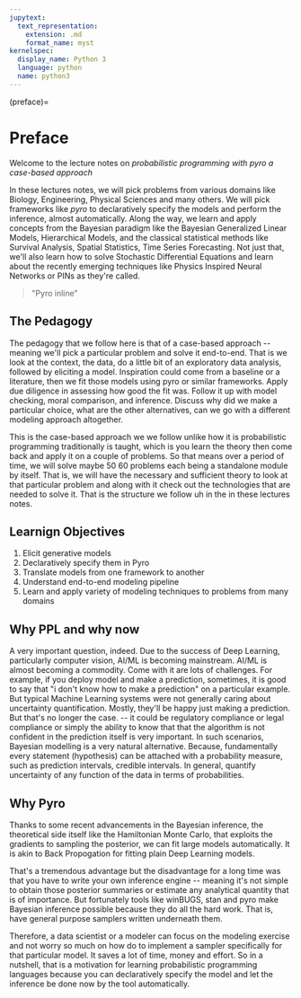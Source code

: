 ```yaml
---
jupytext:
  text_representation:
    extension: .md
    format_name: myst
kernelspec:
  display_name: Python 3
  language: python
  name: python3
---
```


(preface)=

# Preface

Welcome to the lecture notes on *probabilistic programming with pyro a case-based approach* 

In these lectures notes, we will pick problems from various domains like Biology, Engineering, Physical Sciences and many others.  We will pick frameworks like _pyro_ to declaratively specify the models and perform the inference, almost automatically.  Along the way, we learn and apply concepts from the Bayesian paradigm like the Bayesian Generalized Linear Models, Hierarchical Models, and the classical statistical methods like Survival Analysis, Spatial Statistics, Time Series Forecasting.  Not just that, we'll also learn how to solve Stochastic Differential Equations and learn about the recently emerging techniques like Physics Inspired Neural Networks or PINs as they're called.


> \"Pyro inline"


## The Pedagogy

The pedagogy that we follow here  is that of a case-based approach -- meaning we'll pick a particular problem and solve it end-to-end. That is we look at the context,  the data,  do a little bit of an exploratory data analysis, followed by eliciting a model.  Inspiration could come from a baseline or a literature, then we fit those models using pyro or similar frameworks.  Apply due diligence in assessing  how good the fit was. Follow it up with model checking, moral comparison, and inference. Discuss why did we make a particular choice, what are the other alternatives, can we go with a different modeling approach altogether. 

This is the case-based approach we we follow unlike how it is  probabilistic programming traditionally is taught,  which is you learn the theory then come back and apply it on a couple of problems. So that means over a period of time, we will solve maybe 50 60 problems each being a standalone  module by itself. That is, we will have the necessary and sufficient theory to look at that particular problem and along with it check out the technologies that are needed to solve it. That is the structure we follow uh in the in these lectures notes.


## Learnign Objectives

1. Elicit generative models
2. Declaratively specify them in Pyro
3. Translate models from one framework to another
4. Understand end-to-end modeling pipeline
5. Learn and apply variety of modeling techniques to problems from many domains


## Why PPL and why now

A very important question, indeed. Due to the success of Deep Learning, particularly computer vision, AI/ML is becoming mainstream. AI/ML is almost becoming a commodity.  Come with it are lots of challenges.  For example, if you deploy model and make a prediction, sometimes, it is good to say that "i don't know how to make a prediction" on a particular example. But typical Machine Learning systems were not generally caring about uncertainty quantification.  Mostly, they'll be happy just making a prediction. But that's no longer the case. -- it could be regulatory compliance or legal compliance or simply the ability to know that that the algorithm is not confident in the prediction itself is very important. In such scenarios, Bayesian modelling is a very natural alternative.  Because, fundamentally every statement (hypothesis) can be attached with a probability measure, such as  prediction intervals, credible intervals. In general, quantify uncertainty of any function of the data in terms of probabilities.

## Why Pyro

Thanks to some recent advancements in the Bayesian inference, the theoretical side itself like the Hamiltonian Monte Carlo, that exploits the gradients to sampling the posterior,  we can fit large models automatically. It is akin to Back Propogation for fitting plain Deep Learning models. 

That's a tremendous advantage but the disadvantage for a long time was that you have to write your own inference engine -- meaning it's not simple to obtain those posterior summaries or estimate any analytical quantity that is of importance.  But fortunately tools like winBUGS, stan and pyro make Bayesian inference possible because they do all the hard work. That is, have general purpose samplers written underneath them.

Therefore, a data scientist or a modeler can focus on the modeling exercise and not worry so much on how do to implement a sampler specifically for that particular model. It saves a lot of time, money and effort. So in a nutshell, that is a motivation for learning probabilistic programming languages because you can declaratively specify the model and let the inference be done now by the tool automatically.